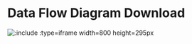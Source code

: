 # Data Flow Diagram Download

![](/_images/data-flow-download.drawio.png ':include :type=iframe width=800 height=295px')
